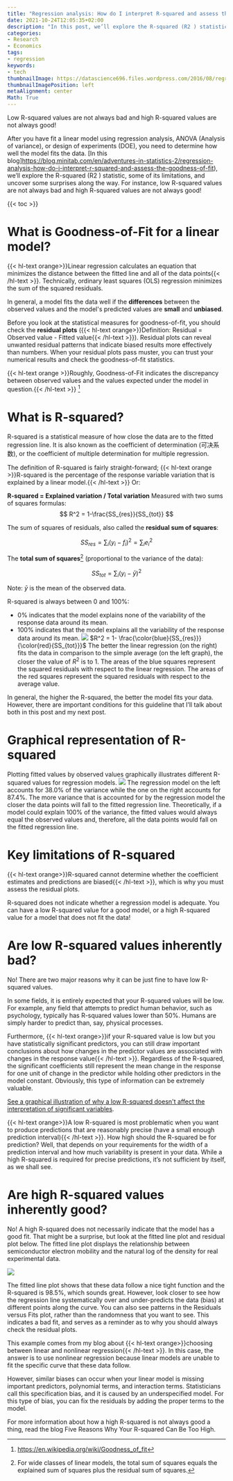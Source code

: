 ```yaml
---
title: "Regression analysis: How do I interpret R-squared and assess the Goodness-of-Fit?"
date: 2021-10-24T12:05:35+02:00
description: "In this post, we’ll explore the R-squared (R2 ) statistic, some of its limitations, and uncover some surprises along the way. For instance, low R-squared values are not always bad and high R-squared values are not always good!"
categories:
- Research
- Economics
tags:
- regression
keywords:
- tech
thumbnailImage: https://datascience696.files.wordpress.com/2016/08/regressioncurv.png
thumbnailImagePosition: left
metaAlignment: center
Math: True
---
```

Low R-squared values are not always bad and high R-squared values are not always good!
<!--more-->
After you have fit a linear model using regression analysis, ANOVA (Analysis of variance), or design of experiments (DOE), you need to determine how well the model fits the data. [In this blog]https://blog.minitab.com/en/adventures-in-statistics-2/regression-analysis-how-do-i-interpret-r-squared-and-assess-the-goodness-of-fit), we’ll explore the R-squared (R2 ) statistic, some of its limitations, and uncover some surprises along the way. For instance, low R-squared values are not always bad and high R-squared values are not always good!
<!--more-->
{{< toc >}}
# What is Goodness-of-Fit for a linear model?

{{< hl-text orange>}}Linear regression calculates an equation that minimizes the distance between the fitted line and all of the data points{{< /hl-text >}}. Technically, ordinary least squares (OLS) regression minimizes the sum of the squared residuals.

In general, a model fits the data well if the **differences** between the observed values and the model's predicted values are **small** and **unbiased**.

Before you look at the statistical measures for goodness-of-fit, you should check the **residual plots** ({{< hl-text orange>}}Definition: Residual = Observed value - Fitted value{{< /hl-text >}}). Residual plots can reveal unwanted residual patterns that indicate biased results more effectively than numbers. When your residual plots pass muster, you can trust your numerical results and check the goodness-of-fit statistics.

{{< hl-text orange >}}Roughly, Goodness-of-Fit indicates the discrepancy between observed values and the values expected under the model in question.{{< /hl-text >}} [^1]


[^1]: https://en.wikipedia.org/wiki/Goodness_of_fit

# What is R-squared?

R-squared is a statistical measure of how close the data are to the fitted regression line. It is also known as the coefficient of determination (可决系数), or the coefficient of multiple determination for multiple regression.

The definition of R-squared is fairly straight-forward; {{< hl-text orange >}}R-squared is the percentage of the response variable variation that is explained by a linear model.{{< /hl-text >}} Or:

**R-squared = Explained variation / Total variation**
Measured with two sums of squares formulas:
$$ R^2 = 1-\frac{SS_{res}}{SS_{tot}} $$

The sum of squares of residuals, also called the **residual sum of squares**:

$$ SS_{res} = \sum_i (y_i-f_i)^2 = \sum_i e_i^2$$

The **total sum of squares**[^squ] (proportional to the variance of the data):

$$ SS_{tot} = \sum_i (y_i-\bar{y})^2$$

Note: $\bar {y}$ is the mean of the observed data.

R-squared is always between 0 and 100%:
* 0% indicates that the model explains none of the variability of the response data around its mean.
* 100% indicates that the model explains all the variability of the response data around its mean.
![](https://upload.wikimedia.org/wikipedia/commons/thumb/8/86/Coefficient_of_Determination.svg/400px-Coefficient_of_Determination.svg.png)
$R^2 = 1- \frac{\color{blue}{SS_{res}}}{\color{red}{SS_{tot}}}$
The better the linear regression (on the right) fits the data in comparison to the simple average (on the left graph), the closer the value of $R^2$ is to 1. The areas of the blue squares represent the squared residuals with respect to the linear regression. The areas of the red squares represent the squared residuals with respect to the average value.

In general, the higher the R-squared, the better the model fits your data. However, there are important conditions for this guideline that I’ll talk about both in this post and my next post.

# Graphical representation of R-squared

Plotting fitted values by observed values graphically illustrates different R-squared values for regression models.
![](https://blog.minitab.com/hubfs/Imported_Blog_Media/fittedxobserved.gif)
The regression model on the left accounts for 38.0% of the variance while the one on the right accounts for 87.4%. The more variance that is accounted for by the regression model the closer the data points will fall to the fitted regression line. Theoretically, if a model could explain 100% of the variance, the fitted values would always equal the observed values and, therefore, all the data points would fall on the fitted regression line.

# Key limitations of R-squared

{{< hl-text orange>}}R-squared cannot determine whether the coefficient estimates and predictions are biased{{< /hl-text >}}, which is why you must assess the residual plots.

R-squared does not indicate whether a regression model is adequate. You can have a low R-squared value for a good model, or a high R-squared value for a model that does not fit the data!

# Are low R-squared values inherently bad?

No! There are two major reasons why it can be just fine to have low R-squared values.

In some fields, it is entirely expected that your R-squared values will be low. For example, any field that attempts to predict human behavior, such as psychology, typically has R-squared values lower than 50%. Humans are simply harder to predict than, say, physical processes.

Furthermore, {{< hl-text orange>}}if your R-squared value is low but you have statistically significant predictors, you can still draw important conclusions about how changes in the predictor values are associated with changes in the response value{{< /hl-text >}}. Regardless of the R-squared, the significant coefficients still represent the mean change in the response for one unit of change in the predictor while holding other predictors in the model constant. Obviously, this type of information can be extremely valuable.

[See a graphical illustration of why a low R-squared doesn't affect the interpretation of significant variables](https://xiaoshan1994.github.io/post/re_1024/).

{{< hl-text orange>}}A low R-squared is most problematic when you want to produce predictions that are reasonably precise (have a small enough prediction interval){{< /hl-text >}}. How high should the R-squared be for prediction? Well, that depends on your requirements for the width of a prediction interval and how much variability is present in your data. While a high R-squared is required for precise predictions, it’s not sufficient by itself, as we shall see.

# Are high R-squared values inherently good?

No! A high R-squared does not necessarily indicate that the model has a good fit. That might be a surprise, but look at the fitted line plot and residual plot below. The fitted line plot displays the relationship between semiconductor electron mobility and the natural log of the density for real experimental data.

![](https://blog.minitab.com/hubfs/Imported_Blog_Media/flplinear-1.gif)

The fitted line plot shows that these data follow a nice tight function and the R-squared is 98.5%, which sounds great. However, look closer to see how the regression line systematically over and under-predicts the data (bias) at different points along the curve. You can also see patterns in the Residuals versus Fits plot, rather than the randomness that you want to see. This indicates a bad fit, and serves as a reminder as to why you should always check the residual plots.

This example comes from my blog about {{< hl-text orange>}}choosing between linear and nonlinear regression{{< /hl-text >}}. In this case, the answer is to use nonlinear regression because linear models are unable to fit the specific curve that these data follow.

However, similar biases can occur when your linear model is missing important predictors, polynomial terms, and interaction terms. Statisticians call this specification bias, and it is caused by an underspecified model. For this type of bias, you can fix the residuals by adding the proper terms to the model.

For more information about how a high R-squared is not always good a thing, read the blog Five Reasons Why Your R-squared Can Be Too High.

[^squ]: For wide classes of linear models, the total sum of squares equals the explained sum of squares plus the residual sum of squares.
